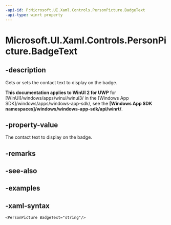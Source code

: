 ```yaml
---
-api-id: P:Microsoft.UI.Xaml.Controls.PersonPicture.BadgeText
-api-type: winrt property
---
```

<!-- Property syntax.
public string BadgeText { get;  set; }
-->

# Microsoft.UI.Xaml.Controls.PersonPicture.BadgeText


## -description

Gets or sets the contact text to display on the badge.


**This documentation applies to WinUI 2 for UWP** for [WinUI]/windows/apps/winui/winui3/ in the [Windows App SDK]/windows/apps/windows-app-sdk/, see the **[Windows App SDK namespaces]/windows/windows-app-sdk/api/winrt/**.

## -property-value

The contact text to display on the badge.


## -remarks


## -see-also


## -examples


## -xaml-syntax

```xaml
<PersonPicture BadgeText="string"/>
```


